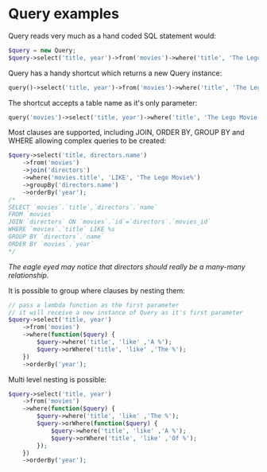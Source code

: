 # Query examples
Query reads very much as a hand coded SQL statement would:
```php
$query = new Query;
$query->select('title, year')->from('movies')->where('title', 'The Lego Movie');
```
Query has a handy shortcut which returns a new Query instance:
```php
query()->select('title, year')->from('movies')->where('title', 'The Lego Movie');
```
The shortcut accepts a table name as it's only parameter:
```php
query('movies')->select('title, year')->where('title', 'The Lego Movie');
```
Most clauses are supported, including JOIN, ORDER BY, GROUP BY and WHERE allowing complex queries 
to be created:
```php
$query->select('title, directors.name')
    ->from('movies')
    ->join('directors')
    ->where('movies.title', 'LIKE', 'The Lego Movie%')
    ->groupBy('directors.name')
    ->orderBy('year');
/*
SELECT `movies`.`title`,`directors`.`name` 
FROM `movies`
JOIN `directors` ON `movies`.`id`=`directors`.`movies_id`
WHERE `movies`.`title` LIKE %s
GROUP BY `directors`.`name`
ORDER BY `movies`.`year`
*/
```
*The eagle eyed may notice that directors should really be a many-many relationship.*

It is possible to group where clauses by nesting them:
```php
// pass a lambda function as the first parameter
// it will receive a new instance of Query as it's first parameter
$query->select('title, year')
    ->from('movies')
    ->where(function($query) {
        $query->where('title', 'like' ,'A %');
        $query->orWhere('title', 'like' ,'The %');
    })
    ->orderBy('year');
```
Multi level nesting is possible:
```php
$query->select('title, year')
    ->from('movies')
    ->where(function($query) {
        $query->where('title', 'like' ,'The %');
        $query->orWhere(function($query) {
            $query->where('title', 'like' ,'A %');
            $query->orWhere('title', 'like' ,'Of %');
        });
    })
    ->orderBy('year');
```

